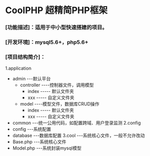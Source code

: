 # CoolPHP 超精简PHP框架
### [功能描述]：适用于中小型快速搭建的项目。
### [开发环境]：mysql5.6+，php5.6+
### [项目结构简介]：
1.application 
   * admin   ---默认平台
     * controller  ----控制器文件，调用模型
       * index  ----- 默认文件夹
       * xxx    ----- 自定义文件夹
     * model  ----模型文件，数据库CRUD操作
        * index  ----- 默认文件夹
        * xxx    ----- 自定义文件夹
   * common  ---统一公用代码，如配置跨域、用户登录监测
2.config
  * config   ---系统配置
  * database  ---数据库配置
3.cool ---系统核心文件，一般不允许改动
  * Base.php   ---系统核心文件
  * Model.php  ---系统封装mysql模型
  
  
